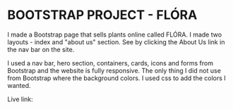 <h1>BOOTSTRAP PROJECT - FLÓRA</h1>

I made a Bootstrap page that sells plants online called FLÓRA. I made two layouts - index and "about us" section. See by clicking the About Us link in the nav bar on the site.

I used a nav bar, hero section, containers, cards, icons and forms from Bootstrap and the website is fully responsive.
The only thing I did not use from Bootstrap where the background colors. I used css to add the colors I wanted.

Live link: 
